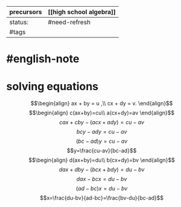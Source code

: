 | precursors | [[high school algebra]] |
| ---------- | ----------------------- |
| status:    | #need-refresh           |
| #tags      |                         |
# #english-note 
# solving equations
$$\begin{align}
ax + by = u ,\\
cx + dy = v.
\end{align}$$
$$\begin{align}
c(ax+by)=cu\\
a(cx+dy)=av
\end{align}$$
$$cax+cby-(acx+ady)=cu-av$$
$$bcy-ady=cu-av$$
$$(bc-ad)y=cu-av$$
$$y=\frac{cu-av}{bc-ad}$$
$$\begin{align}
d(ax+by)=du\\
b(cx+dy)=bv
\end{align}$$
$$dax+dby-(bcx+bdy)=du-bv$$
$$dax-bcx=du-bv$$
$$(ad-bc)x = du-bv$$
$$x=\frac{du-bv}{ad-bc}=\frac{bv-du}{bc-ad}$$
